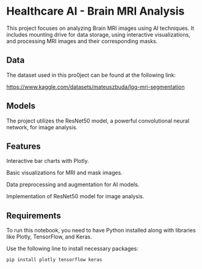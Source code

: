 # Healthcare AI - Brain MRI Analysis


This project focuses on analyzing Brain MRI images using AI techniques. It includes mounting drive for data storage, using interactive visualizations, and processing MRI images and their corresponding masks.



## Data

The dataset used in this pro0ject can be found at the following link: 

https://www.kaggle.com/datasets/mateuszbuda/lgg-mri-segmentation


## Models

The project utilizes the ResNet50 model, a powerful convolutional neural network, for image analysis.

## Features

Interactive bar charts with Plotly.

Basic visualizations for MRI and mask images.

Data preprocessing and augmentation for AI models.

Implementation of ResNet50 model for image analysis.

## Requirements


To run this notebook, you need to have Python installed along with libraries like Plotly, TensorFlow, and Keras.

Use the following line to install necessary packages: 

```plaintext
pip install plotly tensorflow keras
```



